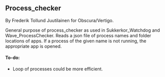 ## Process_checker
By Frederik Tollund Juutilainen for Obscura/Vertigo.

General purpose of process_checker as used in Sukkerkor_Watchdog and Wave_ProcessChecker. Reads a json file of process names and folder locations of apps. If a process of the given name is not running, the appropriate app is opened.

#### To-do:
* Loop of processes could be more efficient.
